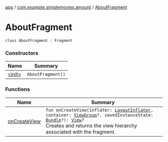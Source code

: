 [app](../../index.md) / [com.example.simplemovies.amount](../index.md) / [AboutFragment](./index.md)

# AboutFragment

`class AboutFragment : Fragment`

### Constructors

| Name | Summary |
|---|---|
| [&lt;init&gt;](-init-.md) | `AboutFragment()` |

### Functions

| Name | Summary |
|---|---|
| [onCreateView](on-create-view.md) | `fun onCreateView(inflater: `[`LayoutInflater`](https://developer.android.com/reference/android/view/LayoutInflater.html)`, container: `[`ViewGroup`](https://developer.android.com/reference/android/view/ViewGroup.html)`?, savedInstanceState: `[`Bundle`](https://developer.android.com/reference/android/os/Bundle.html)`?): `[`View`](https://developer.android.com/reference/android/view/View.html)`?`<br>Creates and returns the view hierarchy associated with the fragment. |
